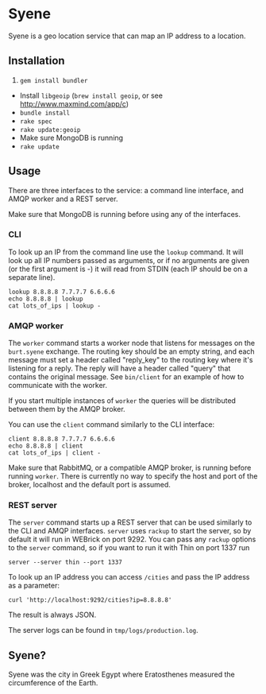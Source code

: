 # Syene

Syene is a geo location service that can map an IP address to a location.

## Installation

1. `gem install bundler`
- Install `libgeoip` (`brew install geoip`, or see http://www.maxmind.com/app/c)
- `bundle install`
- `rake spec`
- `rake update:geoip`
- Make sure MongoDB is running
- `rake update`

## Usage

There are three interfaces to the service: a command line interface, and AMQP worker and a REST server.

Make sure that MongoDB is running before using any of the interfaces.

### CLI

To look up an IP from the command line use the `lookup` command. It will look up all IP numbers passed as arguments, or if no arguments are given (or the first argument is -) it will read from STDIN (each IP should be on a separate line).

    lookup 8.8.8.8 7.7.7.7 6.6.6.6
    echo 8.8.8.8 | lookup
    cat lots_of_ips | lookup -

### AMQP worker

The `worker` command starts a worker node that listens for messages on the `burt.syene` exchange. The routing key should be an empty string, and each message must set a header called "reply_key" to the routing key where it's listening for a reply. The reply will have a header called "query" that contains the original message. See `bin/client` for an example of how to communicate with the worker.

If you start multiple instances of `worker` the queries will be distributed between them by the AMQP broker.

You can use the `client` command similarly to the CLI interface:

    client 8.8.8.8 7.7.7.7 6.6.6.6
    echo 8.8.8.8 | client
    cat lots_of_ips | client -

Make sure that RabbitMQ, or a compatible AMQP broker, is running before running `worker`. There is currently no way to specify the host and port of the broker, localhost and the default port is assumed.

### REST server

The `server` command starts up a REST server that can be used similarly to the CLI and AMQP interfaces. `server` uses `rackup` to start the server, so by default it will run in WEBrick on port 9292. You can pass any `rackup` options to the `server` command, so if you want to run it with Thin on port 1337 run

    server --server thin --port 1337
    
To look up an IP address you can access `/cities` and pass the IP address as a parameter:

    curl 'http://localhost:9292/cities?ip=8.8.8.8'
    
The result is always JSON.

The server logs can be found in `tmp/logs/production.log`.

## Syene?

Syene was the city in Greek Egypt where Eratosthenes measured the circumference of the Earth.